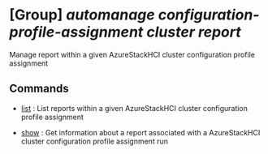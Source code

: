 # [Group] _automanage configuration-profile-assignment cluster report_

Manage report within a given AzureStackHCI cluster configuration profile assignment

## Commands

- [list](/Commands/automanage/configuration-profile-assignment/cluster/report/_list.md)
: List reports within a given AzureStackHCI cluster configuration profile assignment

- [show](/Commands/automanage/configuration-profile-assignment/cluster/report/_show.md)
: Get information about a report associated with a AzureStackHCI cluster configuration profile assignment run
